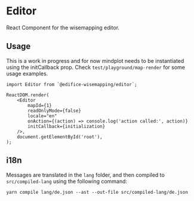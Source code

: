 # Editor

React Component for the wisemapping editor.

## Usage

This is a work in progress and for now mindplot needs to be instantiated using the initCallback prop. Check `test/playground/map-render` for some usage examples.

    import Editor from `@edifice-wisemapping/editor`;

    ReactDOM.render(
        <Editor
            mapId={1}
            readOnlyMode={false}
            locale="en"
            onAction={(action) => console.log('action called:', action)}
            initCallback={initialization}
        />,
        document.getElementById('root'),
    );

## i18n

Messages are translated in the `lang` folder, and then compiled to `src/compiled-lang` using the following command:

    yarn compile lang/de.json --ast --out-file src/compiled-lang/de.json
